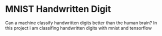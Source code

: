 # MNIST Handwritten Digit 
Can a machine classify handwritten digits better than the human brain?
In this project i am classifing handwritten digits with mnist and tensorflow
